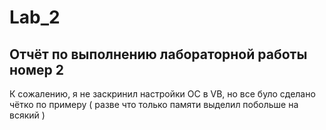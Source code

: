 # Lab_2
## Отчёт по выполнению лабораторной работы номер 2

К сожалению, я не заскринил настройки ОС в VB, но все було сделано чётко по примеру ( разве что только памяти выделил побольше на всякий )
